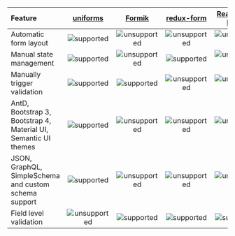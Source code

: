 | Feature                                                         |                    [uniforms](https://github.com/vazco/uniforms)                    |                   [Formik](https://github.com/jaredpalmer/formik)                   |                 [redux-form](https://github.com/erikras/redux-form)                 |         [React Final Form](https://github.com/final-form/react-final-form)          | [react-hook-form](https://github.com/react-hook-form/react-hook-form)               |
| :-------------------------------------------------------------- | :---------------------------------------------------------------------------------: | :---------------------------------------------------------------------------------: | :---------------------------------------------------------------------------------: | :---------------------------------------------------------------------------------: | ----------------------------------------------------------------------------------- |
| Automatic form layout                                           |  ![supported](https://github.githubassets.com/images/icons/emoji/unicode/2714.png)  | ![unsupported](https://github.githubassets.com/images/icons/emoji/unicode/2716.png) | ![unsupported](https://github.githubassets.com/images/icons/emoji/unicode/2716.png) | ![unsupported](https://github.githubassets.com/images/icons/emoji/unicode/2716.png) | ![unsupported](https://github.githubassets.com/images/icons/emoji/unicode/2716.png) |
| Manual state management                                         |  ![supported](https://github.githubassets.com/images/icons/emoji/unicode/2714.png)  | ![unsupported](https://github.githubassets.com/images/icons/emoji/unicode/2716.png) |  ![supported](https://github.githubassets.com/images/icons/emoji/unicode/2714.png)  | ![unsupported](https://github.githubassets.com/images/icons/emoji/unicode/2716.png) | ![supported](https://github.githubassets.com/images/icons/emoji/unicode/2714.png)   |
| Manually trigger validation                                     |  ![supported](https://github.githubassets.com/images/icons/emoji/unicode/2714.png)  |  ![supported](https://github.githubassets.com/images/icons/emoji/unicode/2714.png)  | ![unsupported](https://github.githubassets.com/images/icons/emoji/unicode/2716.png) | ![unsupported](https://github.githubassets.com/images/icons/emoji/unicode/2716.png) | ![supported](https://github.githubassets.com/images/icons/emoji/unicode/2714.png)   |
| AntD, Bootstrap 3, Bootstrap 4, Material UI, Semantic UI themes |  ![supported](https://github.githubassets.com/images/icons/emoji/unicode/2714.png)  | ![unsupported](https://github.githubassets.com/images/icons/emoji/unicode/2716.png) | ![unsupported](https://github.githubassets.com/images/icons/emoji/unicode/2716.png) | ![unsupported](https://github.githubassets.com/images/icons/emoji/unicode/2716.png) | ![unsupported](https://github.githubassets.com/images/icons/emoji/unicode/2716.png) |
| JSON, GraphQL, SimpleSchema and custom schema support           |  ![supported](https://github.githubassets.com/images/icons/emoji/unicode/2714.png)  | ![unsupported](https://github.githubassets.com/images/icons/emoji/unicode/2716.png) | ![unsupported](https://github.githubassets.com/images/icons/emoji/unicode/2716.png) | ![unsupported](https://github.githubassets.com/images/icons/emoji/unicode/2716.png) | ![unsupported](https://github.githubassets.com/images/icons/emoji/unicode/2716.png) |
| Field level validation                                          | ![unsupported](https://github.githubassets.com/images/icons/emoji/unicode/2716.png) |  ![supported](https://github.githubassets.com/images/icons/emoji/unicode/2714.png)  |  ![supported](https://github.githubassets.com/images/icons/emoji/unicode/2714.png)  |  ![supported](https://github.githubassets.com/images/icons/emoji/unicode/2714.png)  | ![supported](https://github.githubassets.com/images/icons/emoji/unicode/2714.png)   |
